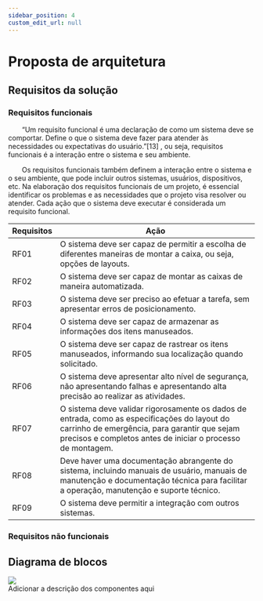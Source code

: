 ```yaml
---
sidebar_position: 4
custom_edit_url: null
---
```


# Proposta de arquitetura

## Requisitos da solução

### Requisitos funcionais
&emsp;&emsp;“Um requisito funcional é uma declaração de como um sistema deve se comportar. Define o que o sistema deve fazer para atender às necessidades ou expectativas do usuário.”[13] , ou seja, requisitos funcionais é a interação entre o sistema e seu ambiente.

&emsp;&emsp;Os requisitos funcionais também definem a interação entre o sistema e o seu ambiente, que pode incluir outros sistemas, usuários, dispositivos, etc. Na elaboração dos requisitos funcionais de um projeto, é essencial identificar os problemas e as necessidades que o projeto visa resolver ou atender. Cada ação que o sistema deve executar é considerada um requisito funcional. 

| Requisitos | Ação |
| --- | --- |
| RF01 | O sistema deve ser capaz de permitir a escolha de diferentes maneiras de montar a caixa, ou seja, opções de layouts. |
| RF02 | O sistema deve ser capaz de montar as caixas de maneira automatizada. |
| RF03 | O sistema deve ser preciso ao efetuar a tarefa, sem apresentar erros de posicionamento. |
| RF04 | O sistema deve ser capaz de armazenar as informações dos itens manuseados. |
| RF05 | O sistema deve ser capaz de rastrear os itens manuseados, informando sua localização quando solicitado. |
| RF06 | O sistema deve apresentar alto nível de segurança, não apresentando falhas e apresentando alta precisão ao realizar as atividades. |
| RF07 | O sistema deve validar rigorosamente os dados de entrada, como as especificações do layout do carrinho de emergência, para garantir que sejam precisos e completos antes de iniciar o processo de montagem. |
| RF08 | Deve haver uma documentação abrangente do sistema, incluindo manuais de usuário, manuais de manutenção e documentação técnica para facilitar a operação, manutenção e suporte técnico. |
| RF09 | O sistema deve permitir a integração com outros sistemas. |

### Requisitos não funcionais

## Diagrama de blocos
<div style={{margin:25}}>
    <div style={{textAlign: 'center'}}>
        <img src="/img/diagrama_blocos.png" style={{width: 300}}/>
        <br/>
    </div>
</div>
Adicionar a descrição dos componentes aqui

##